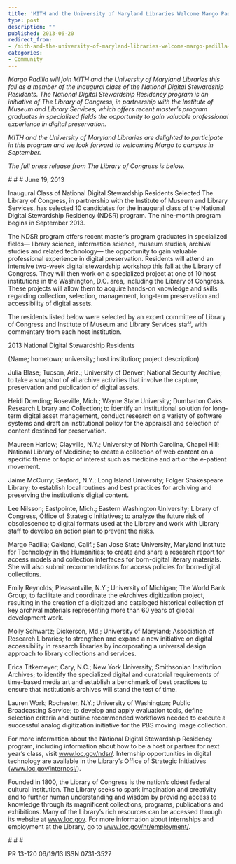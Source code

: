 ```yaml
---
title: 'MITH and the University of Maryland Libraries Welcome Margo Padilla as part of inaugural class of National Digital Stewardship Residents'
type: post
description: ""
published: 2013-06-20
redirect_from: 
- /mith-and-the-university-of-maryland-libraries-welcome-margo-padilla-as-part-of-inaugural-class-of-national-digital-stewardship-residency/
categories:
- Community
---
```

_Margo Padilla will join MITH and the University of Maryland Libraries this fall as a member of the inaugural class of the National Digital Stewardship Residents. The National Digital Stewardship Residency program is an initiative of The Library of Congress, in partnership with the Institute of Museum and Library Services, which offers recent master’s program graduates in specialized fields the opportunity to gain valuable professional experience in digital preservation._

_MITH and the University of Maryland Libraries are delighted to participate in this program and we look forward to welcoming Margo to campus in September._

_The full press release from The Library of Congress is below._

\# # # June 19, 2013

Inaugural Class of National Digital Stewardship Residents Selected The Library of Congress, in partnership with the Institute of Museum and Library Services, has selected 10 candidates for the inaugural class of the National Digital Stewardship Residency (NDSR) program. The nine-month program begins in September 2013.

The NDSR program offers recent master’s program graduates in specialized fields— library science, information science, museum studies, archival studies and related technology— the opportunity to gain valuable professional experience in digital preservation. Residents will attend an intensive two-week digital stewardship workshop this fall at the Library of Congress. They will then work on a specialized project at one of 10 host institutions in the Washington, D.C. area, including the Library of Congress. These projects will allow them to acquire hands-on knowledge and skills regarding collection, selection, management, long-term preservation and accessibility of digital assets.

The residents listed below were selected by an expert committee of Library of Congress and Institute of Museum and Library Services staff, with commentary from each host institution.

2013 National Digital Stewardship Residents

(Name; hometown; university; host institution; project description)

Julia Blase; Tucson, Ariz.; University of Denver; National Security Archive; to take a snapshot of all archive activities that involve the capture, preservation and publication of digital assets.

Heidi Dowding; Roseville, Mich.; Wayne State University; Dumbarton Oaks Research Library and Collection; to identify an institutional solution for long-term digital asset management, conduct research on a variety of software systems and draft an institutional policy for the appraisal and selection of content destined for preservation.

Maureen Harlow; Clayville, N.Y.; University of North Carolina, Chapel Hill; National Library of Medicine; to create a collection of web content on a specific theme or topic of interest such as medicine and art or the e-patient movement.

Jaime McCurry; Seaford, N.Y.; Long Island University; Folger Shakespeare Library; to establish local routines and best practices for archiving and preserving the institution’s digital content.

Lee Nilsson; Eastpointe, Mich.; Eastern Washington University; Library of Congress, Office of Strategic Initiatives; to analyze the future risk of obsolescence to digital formats used at the Library and work with Library staff to develop an action plan to prevent the risks.

Margo Padilla; Oakland, Calif.; San Jose State University, Maryland Institute for Technology in the Humanities; to create and share a research report for access models and collection interfaces for born-digital literary materials. She will also submit recommendations for access policies for born-digital collections.

Emily Reynolds; Pleasantville, N.Y.; University of Michigan; The World Bank Group; to facilitate and coordinate the eArchives digitization project, resulting in the creation of a digitized and cataloged historical collection of key archival materials representing more than 60 years of global development work.

Molly Schwartz; Dickerson, Md.; University of Maryland; Association of Research Libraries; to strengthen and expand a new initiative on digital accessibility in research libraries by incorporating a universal design approach to library collections and services.

Erica Titkemeyer; Cary, N.C.; New York University; Smithsonian Institution Archives; to identify the specialized digital and curatorial requirements of time-based media art and establish a benchmark of best practices to ensure that institution’s archives will stand the test of time.

Lauren Work; Rochester, N.Y.; University of Washington; Public Broadcasting Service; to develop and apply evaluation tools, define selection criteria and outline recommended workflows needed to execute a successful analog digitization initiative for the PBS moving image collection.

For more information about the National Digital Stewardship Residency program, including information about how to be a host or partner for next year’s class, visit www.loc.gov/ndsr/. Internship opportunities in digital technology are available in the Library’s Office of Strategic Initiatives (www.loc.gov/internosi/).

Founded in 1800, the Library of Congress is the nation’s oldest federal cultural institution. The Library seeks to spark imagination and creativity and to further human understanding and wisdom by providing access to knowledge through its magnificent collections, programs, publications and exhibitions. Many of the Library’s rich resources can be accessed through its website at www.loc.gov. For more information about internships and employment at the Library, go to www.loc.gov/hr/employment/.

\# # #

PR 13-120 06/19/13 ISSN 0731-3527
